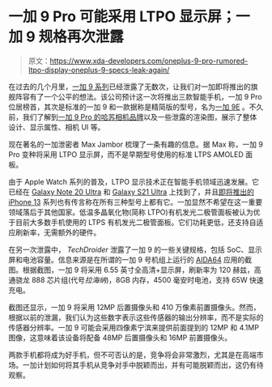 # 一加 9 Pro 可能采用 LTPO 显示屏；一加 9 规格再次泄露

> 原文：<https://www.xda-developers.com/oneplus-9-pro-rumored-ltpo-display-oneplus-9-specs-leak-again/>

在过去的几个月里，[一加 9 系列](https://www.xda-developers.com/oneplus-9/)已经泄露了无数次，让我们对一加即将推出的旗舰阵容有了一个公平的想法。该公司预计这一次将推出三款智能手机，一加 9 Pro 位居榜首，其次是标准的一加 9 和一款据称是精简版的型号，名为[一加 9E](https://www.xda-developers.com/oneplus-9-lite-rumor-similar-hardware-oneplus-8t/) 。不久前，我们了解到[一加 9 Pro 的哈苏相机品牌](https://www.xda-developers.com/oneplus-9-pro-new-leak-hasselblad-camera-branding/)以及一些泄露的渲染图，展示了整体设计、显示属性、相机 UI 等。

现在著名的一加泄密者 Max Jambor 梳理了一条有趣的信息。据 Max 称，一加 9 Pro 变种将采用 LTPO 显示屏，而不是早期型号使用的标准 LTPS AMOLED 面板。

由于 Apple Watch 系列的普及，LTPO 显示技术正在智能手机领域迅速发展。它已经在 [Galaxy Note 20 Ultra](https://www.xda-developers.com/samsung-galaxy-note-20/) 和 [Galaxy S21 Ultra](https://www.xda-developers.com/samsung-galaxy-s21/) 上找到了，并且[即将推出的 iPhone 13](https://www.xda-developers.com/apple-iphone-13-aod-120hz-leak/) 系列也有传言称在所有三种型号上都有它。一加显然不希望在这一重要领域落后于其他国家。低温多晶氧化物(简称 LTPO)有机发光二极管面板被认为优于目前大多数手机使用的 LTPS 有机发光二极管面板。它们功耗更低，还支持自适应刷新率，无需额外的硬件。

在另一次泄露中， *TechDroider* 泄露了一加 9 的一些关键规格，包括 SoC、显示屏和电池容量。信息来源是在所谓的一加 9 号机组上运行的 [AIDA64](https://play.google.com/store/apps/details?id=com.finalwire.aida64&hl=en_IN&gl=US) 应用的截图。根据截图，一加 9 将采用 6.55 英寸全高清+显示屏，刷新率为 120 赫兹，高通骁龙 888 芯片组(代号*拉海纳*)，8GB 内存，4500 毫安时电池，支持 65W 快速充电。

截图还显示，一加 9 将采用 12MP 后置摄像头和 410 万像素前置摄像头。然而，根据以前的泄漏，我们认为这些数字表示这些传感器的输出分辨率，而不是实际的传感器分辨率。一加 9 可能会采用四像素宁滨来提供前面提到的 12MP 和 4.1MP 图像，这意味着该设备将配备 48MP 后置摄像头和 16MP 前置摄像头。

两款手机都将成为好手机，但不可否认的是，竞争将会非常激烈，尤其是在高端市场。一加计划如何将其手机从竞争对手中脱颖而出，并有可能脱颖而出，这仍有待观察。